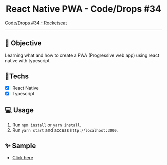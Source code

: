 <h1 align="center">
    React Native PWA - Code/Drops #34
</h1>

<a href="https://www.youtube.com/watch?v=AqJKAJ0TKms&list=PL85ITvJ7FLohhULgUFkYBf2xcXCG6yfVV&index=19"> Code/Drops #34 - Rocketseat </a> 

<hr>

## 🎯 Objective

Learning what and how to create a PWA (Progressive web app) using react native with typescript

## 🚀Techs

- [x] React Native
- [x] Typescript

## 💻 Usage

1. Run `npm install` or `yarn install`.<br />
2. Run `yarn start` and access `http://localhost:3000`.<br />

## ✨ Sample

- [Click here](https://pwa-expo-react-native.netlify.app/)